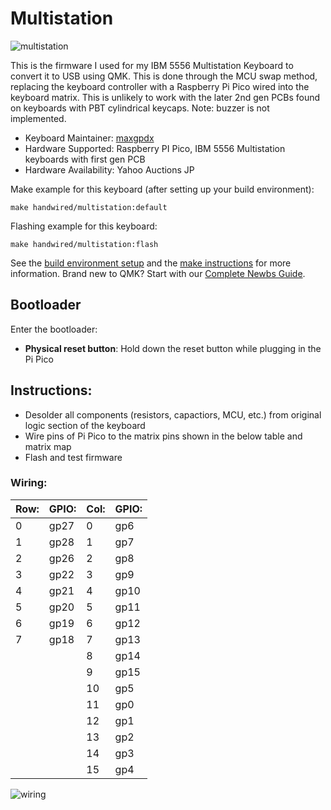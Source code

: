 # Multistation

![multistation](https://i.imgur.com/Vkb3qoN.jpeg)

This is the firmware I used for my IBM 5556 Multistation Keyboard to convert it to USB using QMK. This is done through the MCU swap method, replacing the keyboard controller with a Raspberry Pi Pico wired into the keyboard matrix. This is unlikely to work with the later 2nd gen PCBs found on keyboards with PBT cylindrical keycaps. Note: buzzer is not implemented.

* Keyboard Maintainer: [maxgpdx](https://github.com/maxgpdx)
* Hardware Supported: Raspberry PI Pico, IBM 5556 Multistation keyboards with first gen PCB
* Hardware Availability: Yahoo Auctions JP

Make example for this keyboard (after setting up your build environment):

    make handwired/multistation:default

Flashing example for this keyboard:

    make handwired/multistation:flash

See the [build environment setup](https://docs.qmk.fm/#/getting_started_build_tools) and the [make instructions](https://docs.qmk.fm/#/getting_started_make_guide) for more information. Brand new to QMK? Start with our [Complete Newbs Guide](https://docs.qmk.fm/#/newbs).

## Bootloader

Enter the bootloader:

* **Physical reset button**: Hold down the reset button while plugging in the Pi Pico

## Instructions:

* Desolder all components (resistors, capactiors, MCU, etc.) from original logic section of the keyboard
* Wire pins of Pi Pico to the matrix pins shown in the below table and matrix map
* Flash and test firmware

### Wiring:

| Row:     | GPIO:   |  Col:   |  GPIO:  |      
| -------- | ------- | ------- | ------- |
| 0 | gp27 | 0 | gp6  |
| 1 | gp28 | 1 | gp7  |
| 2 | gp26 | 2 | gp8  |
| 3 | gp22 | 3 | gp9  |
| 4 | gp21 | 4 | gp10 |
| 5 | gp20 | 5 | gp11 |
| 6 | gp19 | 6 | gp12 |
| 7 | gp18 | 7 | gp13 |
|  |  | 8 | gp14 |
|  |  | 9 | gp15 |
|  |  | 10 | gp5 |
|  |  | 11 | gp0 |
|  |  | 12 | gp1 |
|  |  | 13 | gp2 |
|  |  | 14 | gp3 |
|  |  | 15 | gp4 |


![wiring](https://i.imgur.com/7PAu3PK.jpeg)
